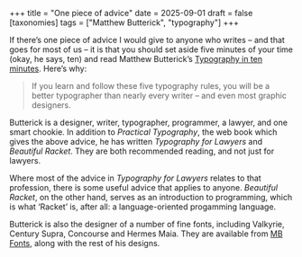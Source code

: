 +++
title = "One piece of advice"
date = 2025-09-01
draft = false
[taxonomies]
tags = ["Matthew Butterick", "typography"]
+++

If there’s one piece of advice I would give to anyone who writes – and that goes for most of us – it is that you should set aside five minutes of your time (okay, he says, ten) and read Matthew Butterick’s [Typography in ten minutes](https://practicaltypography.com/typography-in-ten-minutes.html). Here’s why:

> If you learn and follow these five typography rules, you will be a better typographer than nearly every writer – and even most graphic designers.

Butterick is a designer, writer, typographer, programmer, a lawyer, and one smart chookie. In addition to _Practical Typography_, the web book which gives the above advice, he has written _Typography for Lawyers_ and _Beautiful Racket_. They are both recommended reading, and not just for lawyers.

Where most of the advice in _Typography for Lawyers_ relates to that profession, there is some useful advice that applies to anyone. _Beautiful Racket_, on the other hand, serves as an introduction to programming, which is what ‘Racket’ is, after all: a language-oriented progamming language.

Butterick is also the designer of a number of fine fonts, including Valkyrie, Century Supra, Concourse and Hermes Maia. They are available from [MB Fonts](https://practicaltypography.com/mb-fonts.html), along with the rest of his designs.